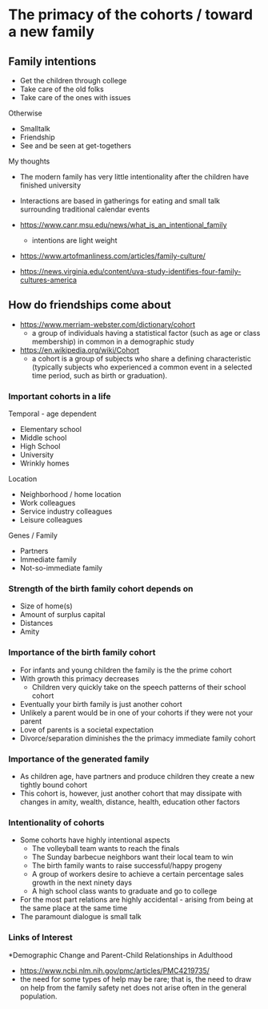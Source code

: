# The primacy of the cohorts / toward a new family

## Family intentions

* Get the children through college
* Take care of the old folks
* Take care of the ones with issues

Otherwise

* Smalltalk
* Friendship
* See and be seen at get-togethers

My thoughts

* The modern family has very little intentionality after the children have finished university
* Interactions are based in gatherings for eating and small talk surrounding traditional calendar events


* https://www.canr.msu.edu/news/what_is_an_intentional_family
  * intentions are light weight
* https://www.artofmanliness.com/articles/family-culture/
* https://news.virginia.edu/content/uva-study-identifies-four-family-cultures-america


## How do friendships come about

* https://www.merriam-webster.com/dictionary/cohort
  * a group of individuals having a statistical factor (such as age or class membership) in common in a demographic study
* https://en.wikipedia.org/wiki/Cohort
  * a cohort is a group of subjects who share a defining characteristic (typically subjects who experienced a common event in a selected time period, such as birth or graduation).

### Important cohorts in a life

Temporal - age dependent
* Elementary school
* Middle school
* High School
* University
* Wrinkly homes

Location
* Neighborhood / home location
* Work colleagues
* Service industry colleagues
* Leisure colleagues

Genes / Family
* Partners
* Immediate family
* Not-so-immediate family


### Strength of the birth family cohort depends on

* Size of home(s)
* Amount of surplus capital
* Distances
* Amity


### Importance of the birth family cohort

* For infants and young children the family is the the prime cohort
* With growth this primacy decreases
  * Children very quickly take on the speech patterns of their school cohort
* Eventually your birth family is just another cohort
* Unlikely a parent would be in one of your cohorts if they were not your parent
* Love of parents is a societal expectation
* Divorce/separation diminishes the the primacy immediate family cohort


### Importance of the generated family

* As children age, have partners and produce children they create a new tightly bound cohort
* This cohort is, however, just another cohort that may dissipate with changes in amity, wealth, distance, health, education other factors


### Intentionality of cohorts

* Some cohorts have highly intentional aspects
  * The volleyball team wants to reach the finals
  * The Sunday barbecue neighbors want their local team to win
  * The birth family wants to raise successful/happy progeny
  * A group of workers desire to achieve a certain percentage sales growth in the next ninety days
  * A high school class wants to graduate and go to college
* For the most part relations are highly accidental - arising from being at the same place at the same time
* The paramount dialogue is small talk


### Links of Interest

*Demographic Change and Parent-Child Relationships in Adulthood
 * https://www.ncbi.nlm.nih.gov/pmc/articles/PMC4219735/
 * the need for some types of help may be rare; that is, the need to draw on help from the family safety net does not arise often in the general population.
